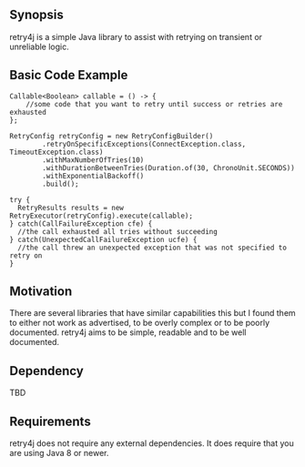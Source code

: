 ## Synopsis

retry4j is a simple Java library to assist with retrying on transient or unreliable logic.

## Basic Code Example

    Callable<Boolean> callable = () -> {
        //some code that you want to retry until success or retries are exhausted
    };

    RetryConfig retryConfig = new RetryConfigBuilder()
            .retryOnSpecificExceptions(ConnectException.class, TimeoutException.class)
            .withMaxNumberOfTries(10)
            .withDurationBetweenTries(Duration.of(30, ChronoUnit.SECONDS))
            .withExponentialBackoff()
            .build();
            
    try {  
      RetryResults results = new RetryExecutor(retryConfig).execute(callable);
    } catch(CallFailureException cfe) {
      //the call exhausted all tries without succeeding
    } catch(UnexpectedCallFailureException ucfe) {
      //the call threw an unexpected exception that was not specified to retry on
    }

## Motivation

There are several libraries that have similar capabilities this but I found them to either not work as advertised, to be overly complex or to be poorly documented. retry4j aims to be simple, readable and to be well documented.

## Dependency

TBD

## Requirements

retry4j does not require any external dependencies. It does require that you are using Java 8 or newer.

